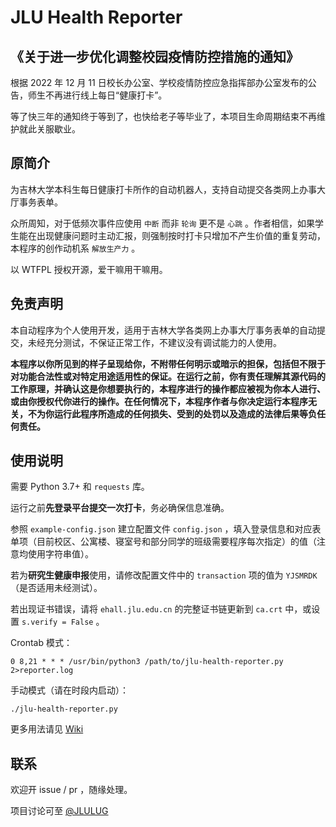 # JLU Health Reporter

## 《关于进一步优化调整校园疫情防控措施的通知》

根据 2022 年 12 月 11 日校长办公室、学校疫情防控应急指挥部办公室发布的公告，师生不再进行线上每日“健康打卡”。

等了快三年的通知终于等到了，也快给老子等毕业了，本项目生命周期结束不再维护就此关服歇业。

## 原简介

为吉林大学本科生每日健康打卡所作的自动机器人，支持自动提交各类网上办事大厅事务表单。

众所周知，对于低频次事件应使用 `中断` 而非 `轮询` 更不是 `心跳` 。作者相信，如果学生能在出现健康问题时主动汇报，则强制按时打卡只增加不产生价值的重复劳动，本程序的创作动机系 `解放生产力` 。

以 WTFPL 授权开源，爱干嘛用干嘛用。

## 免责声明

本自动程序为个人使用开发，适用于吉林大学各类网上办事大厅事务表单的自动提交，未经充分测试，不保证正常工作，不建议没有调试能力的人使用。

**本程序以你所见到的样子呈现给你，不附带任何明示或暗示的担保，包括但不限于对功能合法性或对特定用途适用性的保证。在运行之前，你有责任理解其源代码的工作原理，并确认这是你想要执行的，本程序进行的操作都应被视为你本人进行、或由你授权代你进行的操作。在任何情况下，本程序作者与你决定运行本程序无关，不为你运行此程序所造成的任何损失、受到的处罚以及造成的法律后果等负任何责任。**

## 使用说明

需要 Python 3.7+ 和 `requests` 库。

运行之前**先登录平台提交一次打卡**，务必确保信息准确。

参照 `example-config.json` 建立配置文件 `config.json` ，填入登录信息和对应表单项（目前校区、公寓楼、寝室号和部分同学的班级需要程序每次指定）的值（注意均使用字符串值）。

若为**研究生健康申报**使用，请修改配置文件中的 `transaction` 项的值为 `YJSMRDK`（是否适用未经测试）。

若出现证书错误，请将 `ehall.jlu.edu.cn` 的完整证书链更新到 `ca.crt` 中，或设置 `s.verify = False` 。

Crontab 模式：

```
0 8,21 * * * /usr/bin/python3 /path/to/jlu-health-reporter.py 2>reporter.log
```

手动模式（请在时段内启动）：

```
./jlu-health-reporter.py
```

更多用法请见 [Wiki](https://github.com/TechCiel/jlu-health-reporter/wiki)

## 联系

欢迎开 issue / pr ，随缘处理。

项目讨论可至 [@JLULUG](https://t.me/JLULUG)
